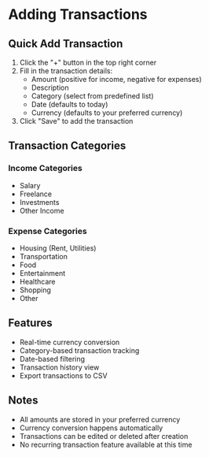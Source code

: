 # Adding Transactions

## Quick Add Transaction
1. Click the "+" button in the top right corner
2. Fill in the transaction details:
   - Amount (positive for income, negative for expenses)
   - Description
   - Category (select from predefined list)
   - Date (defaults to today)
   - Currency (defaults to your preferred currency)
3. Click "Save" to add the transaction

## Transaction Categories
### Income Categories
- Salary
- Freelance
- Investments
- Other Income

### Expense Categories
- Housing (Rent, Utilities)
- Transportation
- Food
- Entertainment
- Healthcare
- Shopping
- Other

## Features
- Real-time currency conversion
- Category-based transaction tracking
- Date-based filtering
- Transaction history view
- Export transactions to CSV

## Notes
- All amounts are stored in your preferred currency
- Currency conversion happens automatically
- Transactions can be edited or deleted after creation
- No recurring transaction feature available at this time 